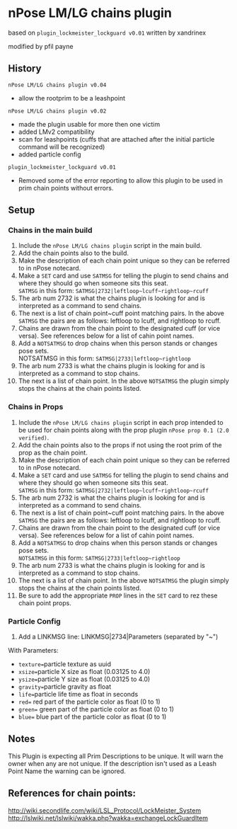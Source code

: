 # nPose LM/LG chains plugin
based on `plugin_lockmeister_lockguard v0.01` written by xandrinex

modified by pfil payne

## History

`nPose LM/LG chains plugin v0.04`
- allow the rootprim to be a leashpoint

`nPose LM/LG chains plugin v0.02`
- made the plugin usable for more then one victim
- added LMv2 compatibility
- scan for leashpoints (cuffs that are attached after the initial particle command will be recognized)
- added particle config

`plugin_lockmeister_lockguard v0.01`
- Removed some of the error reporting to allow this plugin to be used in prim chain points without errors.

## Setup
### Chains in the main build
1.  Include the `nPose LM/LG chains plugin` script in the main build.
2.  Add the chain points also to the build.
3.  Make the description of each chain point unique so they can be referred to in nPose notecard.
4.  Make a `SET` card and use `SATMSG` for telling the plugin to send chains and where they should go when someone sits this seat.  
`SATMSG` in this form: `SATMSG|2732|leftloop~lcuff~rightloop~rcuff`
  1. The arb num 2732 is what the chains plugin is looking for and is interpreted as a command to send chains.
  2. The next is a list of chain point~cuff point matching pairs.  In the above `SATMSG` the pairs are as follows:  leftloop to lcuff, and rightloop to rcuff.
  3. Chains are drawn from the chain point to the designated cuff (or vice versa). See references below for a list of cahin point names.
5. Add a `NOTSATMSG` to drop chains when this person stands or changes pose sets.  
  NOTSATMSG in this form: `SATMSG|2733|leftloop~rightloop`
  1. The arb num 2733 is what the chains plugin is looking for and is interpreted as a command to stop chains.
  2. The next is a list of chain point.  In the above `NOTSATMSG` the plugin simply stops the chains at the chain points listed.

### Chains in Props
1. Include the `nPose LM/LG chains plugin` script in each prop intended to be used for chain points along with the prop plugin `nPose prop 0.1 (2.0 verified)`.
2. Add the chain points also to the props if not using the root prim of the prop as the chain point.
3. Make the description of each chain point unique so they can be referred to in nPose notecard.
4. Make a `SET` card and use `SATMSG` for telling the plugin to send chains and where they should go when someone sits this seat.  
`SATMSG` in this form: `SATMSG|2732|leftloop~lcuff~rightloop~rcuff`
  1. The arb num 2732 is what the chains plugin is looking for and is interpreted as a command to send chains.
  2. The next is a list of chain point~cuff point matching pairs. In the above `SATMSG` the pairs are as follows:  leftloop to lcuff, and rightloop to rcuff.
  3. Chains are drawn from the chain point to the designated cuff (or vice versa). See references below for a list of cahin point names.
5. Add a `NOTSATMSG` to drop chains when this person stands or changes pose sets.  
  `NOTSATMSG` in this form: `SATMSG|2733|leftloop~rightloop`
  1. The arb num 2733 is what the chains plugin is looking for and is interpreted as a command to stop chains.
  2. The next is a list of chain point.  In the above `NOTSATMSG` the plugin simply stops the chains at the chain points listed.
6. Be sure to add the appropriate `PROP` lines in the `SET` card to rez these chain point props.

### Particle Config
1. Add a LINKMSG line:
LINKMSG|2734|Parameters (separated by "~")

With Parameters:
- `texture=`particle texture as uuid
- `xsize=`particle X size as float (0.03125 to 4.0)
- `ysize=`particle Y size as float (0.03125 to 4.0)
- `gravity=`particle gravity as float
- `life=`particle life time as float in seconds
- `red=` red part of the particle color as float (0 to 1)
- `green=` green part of the particle color as float (0 to 1)
- `blue=` blue part of the particle color as float (0 to 1)

## Notes
This Plugin is expecting all Prim Descriptions to be unique. It will warn the owner when any are not unique. If the description isn't used as a Leash Point Name the warning can be ignored.

## References for chain points:
http://wiki.secondlife.com/wiki/LSL_Protocol/LockMeister_System  
http://lslwiki.net/lslwiki/wakka.php?wakka=exchangeLockGuardItem
